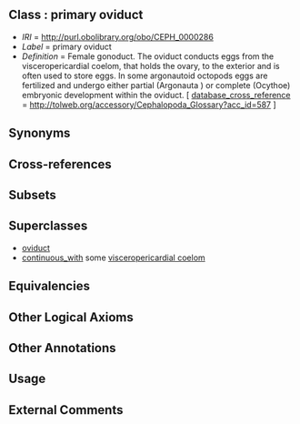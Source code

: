 
## Class : primary oviduct

 * *IRI* = http://purl.obolibrary.org/obo/CEPH_0000286
 * *Label* = primary oviduct
 * *Definition* = Female gonoduct. The oviduct conducts eggs from the visceropericardial coelom, that holds the ovary, to the exterior and is often used to store eggs. In some argonautoid octopods eggs are fertilized and undergo either partial (Argonauta ) or complete (Ocythoe) embryonic development within the oviduct. [ [database_cross_reference](../../ef/oboInOwl#hasDbXref.md) = http://tolweb.org/accessory/Cephalopoda_Glossary?acc_id=587 ]

## Synonyms


## Cross-references


## Subsets


## Superclasses

 * [oviduct](../../UBERON/93/UBERON_0000993.md)
 * [continuous_with](../../ceph#continuous/th/ceph#continuous_with.md) some [visceropericardial coelom](../../CEPH/78/CEPH_0000278.md)

## Equivalencies


## Other Logical Axioms


## Other Annotations


## Usage


## External Comments

